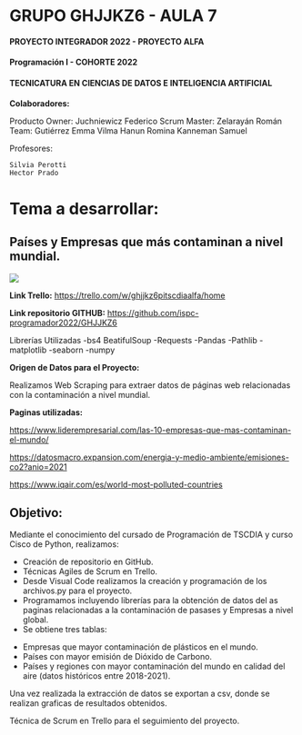 # GRUPO GHJJKZ6 - AULA 7

#### PROYECTO INTEGRADOR 2022 - PROYECTO ALFA
#### Programación I - COHORTE 2022

#### TECNICATURA EN CIENCIAS DE DATOS E INTELIGENCIA ARTIFICIAL

**Colaboradores:**

Producto Owner: Juchniewicz Federico 
Scrum Master: Zelarayán Román 
Team:
		Gutiérrez Emma Vilma 
		Hanun Romina 
		Kanneman Samuel 

Profesores:

	Silvia Perotti
	Hector Prado

# Tema a desarrollar:
## Países y Empresas que más contaminan a nivel mundial.
![](https://economiasustentable.com/wp-content/uploads/2021/10/greenpeace-plasticos-contaminacion.jpg)

**Link Trello:**
https://trello.com/w/ghjjkz6pitscdiaalfa/home

**Link repositorio GITHUB:**
https://github.com/ispc-programador2022/GHJJKZ6

Librerías Utilizadas
-bs4 BeatifulSoup
-Requests
-Pandas
-Pathlib
-matplotlib
-seaborn
-numpy 

**Origen de Datos para el Proyecto:**

Realizamos Web Scraping para extraer datos de páginas web relacionadas con la contaminación a nivel mundial.

**Paginas utilizadas:**

https://www.liderempresarial.com/las-10-empresas-que-mas-contaminan-el-mundo/

https://datosmacro.expansion.com/energia-y-medio-ambiente/emisiones-co2?anio=2021

https://www.iqair.com/es/world-most-polluted-countries

## Objetivo:

Mediante el conocimiento del cursado de Programación de TSCDIA y curso Cisco de Python, realizamos:

* Creación de repositorio en GitHub.
* Técnicas Agiles de Scrum en Trello.
* Desde Visual Code realizamos la creación y programación de los archivos.py para el proyecto.
* Programamos incluyendo librerías para la obtención de datos del as paginas relacionadas a la contaminación de pasases y Empresas a nivel global.
* Se obtiene tres tablas: 
- Empresas que mayor contaminación de plásticos en el mundo.
- Países con mayor emisión de Dióxido de Carbono.
- Países y regiones con mayor contaminación del mundo en calidad del aire (datos históricos entre 2018-2021).

Una vez realizada la extracción de datos se exportan a csv, donde se realizan graficas de resultados obtenidos.

Técnica de Scrum en Trello para el seguimiento del proyecto.
